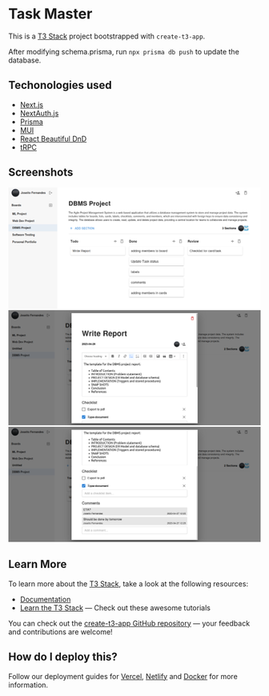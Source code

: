 
# Task Master

This is a [T3 Stack](https://create.t3.gg/) project bootstrapped with `create-t3-app`.

After modifying schema.prisma, run `npx prisma db push` to update the database.

## Techonologies used
- [Next.js](https://nextjs.org)
- [NextAuth.js](https://next-auth.js.org)
- [Prisma](https://prisma.io)
- [MUI](https://mui.com)
- [React Beautiful DnD](https://www.npmjs.com/package/react-beautiful-dnd)
- [tRPC](https://trpc.io)

## Screenshots
![Board](/screenshots/board.png)
![Task](/screenshots/card1.png)
![Task](/screenshots/card2.png)

## Learn More

To learn more about the [T3 Stack](https://create.t3.gg/), take a look at the following resources:

- [Documentation](https://create.t3.gg/)
- [Learn the T3 Stack](https://create.t3.gg/en/faq#what-learning-resources-are-currently-available) — Check out these awesome tutorials

You can check out the [create-t3-app GitHub repository](https://github.com/t3-oss/create-t3-app) — your feedback and contributions are welcome!

## How do I deploy this?

Follow our deployment guides for [Vercel](https://create.t3.gg/en/deployment/vercel), [Netlify](https://create.t3.gg/en/deployment/netlify) and [Docker](https://create.t3.gg/en/deployment/docker) for more information.
